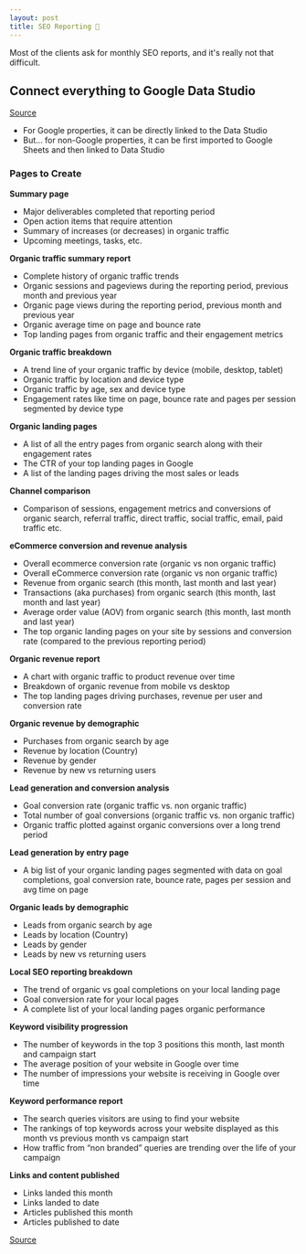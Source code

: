 ```yaml
---
layout: post
title: SEO Reporting 📃
---
```


Most of the clients ask for monthly SEO reports, and it's really not that difficult.

## Connect everything to Google Data Studio

[Source](https://youtu.be/Lzz_mKDbzjk)

- For Google properties, it can be directly linked to the Data Studio
- But... for non-Google properties, it can be first imported to Google Sheets and then linked to Data Studio

### Pages to Create

**Summary page**

- Major deliverables completed that reporting period
- Open action items that require attention
- Summary of increases (or decreases) in organic traffic
- Upcoming meetings, tasks, etc.

**Organic traffic summary report**

- Complete history of organic traffic trends
- Organic sessions and pageviews during the reporting period, previous month and previous year
- Organic page views during the reporting period, previous month and previous year
- Organic average time on page and bounce rate
- Top landing pages from organic traffic and their engagement metrics

**Organic traffic breakdown**

- A trend line of your organic traffic by device (mobile, desktop, tablet)
- Organic traffic by location and device type
- Organic traffic by age, sex and device type
- Engagement rates like time on page, bounce rate and pages per session segmented by device type

**Organic landing pages**

- A list of all the entry pages from organic search along with their engagement rates
- The CTR of your top landing pages in Google
- A list of the landing pages driving the most sales or leads

**Channel comparison**

- Comparison of sessions, engagement metrics and conversions of organic search, referral traffic, direct traffic, social traffic, email, paid traffic etc.

**eCommerce conversion and revenue analysis**

- Overall ecommerce conversion rate (organic vs non organic traffic)
- Overall eCommerce conversion rate (organic vs non organic traffic)
- Revenue from organic search (this month, last month and last year)
- Transactions (aka purchases) from organic search (this month, last month and last year)
- Average order value (AOV) from organic search  (this month, last month and last year)
- The top organic landing pages on your site by sessions and conversion rate (compared to the previous reporting period)

**Organic revenue report**

- A chart with organic traffic to product revenue over time
- Breakdown of organic revenue from mobile vs desktop
- The top landing pages driving purchases, revenue per user and conversion rate

**Organic revenue by demographic**

- Purchases from organic search by age
- Revenue by location (Country)
- Revenue by gender
- Revenue by new vs returning users

**Lead generation and conversion analysis**

- Goal conversion rate (organic traffic vs. non organic traffic)
- Total number of goal conversions (organic traffic vs. non organic traffic)
- Organic traffic plotted against organic conversions over a long trend period

**Lead generation by entry page**

- A big list of your organic landing pages segmented with data on goal completions, goal conversion rate, bounce rate, pages per session and avg time on page

**Organic leads by demographic**

- Leads from organic search by age
- Leads by location (Country)
- Leads by gender
- Leads by new vs returning users

**Local SEO reporting breakdown**

- The trend of organic vs goal completions on your local landing page
- Goal conversion rate for your local pages
- A complete list of your local landing pages organic performance

**Keyword visibility progression**

- The number of keywords in the top 3 positions this month, last month and campaign start
- The average position of your website in Google over time
- The number of impressions your website is receiving in Google over time

**Keyword performance report**

- The search queries visitors are using to find your website
- The rankings of top keywords across your website displayed as this month vs previous month vs campaign start
- How traffic from “non branded” queries are trending over the life of your campaign

**Links and content published**

- Links landed this month
- Links landed to date
- Articles published this month
- Articles published to date

[Source](https://webris.org/seo-report/)